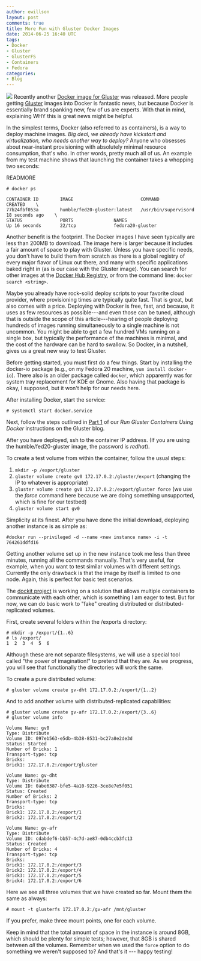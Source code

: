 ```yaml
---
author: ewillson
layout: post
comments: true
title: More Fun with Gluster Docker Images
date: 2014-06-25 16:40 UTC
tags:
- Docker
- Gluster
- GlusterFS
- Containers
- Fedora
categories:
- Blog
---
```

![](blog/gluster-ant.png)
Recently another [Docker image for Gluster](http://www.gluster.org/2014/06/community-gluster-image-on-docker/) was released. More people getting [Gluster](http://www.gluster.org/) images into Docker is fantastic news, but because Docker is essentially brand spanking new, few of us are experts. With that in mind, explaining WHY this is great news might be helpful.  

In the simplest terms, Docker (also referred to as containers), is a way to deploy machine images. *Big deal, we already have kickstart and virtualization, who needs another way to deploy?* Anyone who obsesses about near-instant provisioning with absolutely minimal resource consumption, that's who. In other words, pretty much all of us. An example from my test machine shows that launching the container takes a whopping two seconds:

READMORE

    # docker ps
    
    CONTAINER ID        IMAGE                         COMMAND                CREATED    \
    77b24fbf053a        humble/fed20-gluster:latest   /usr/bin/supervisord   18 seconds ago    \     
    STATUS              PORTS               NAMES
    Up 16 seconds       22/tcp              fedora20-gluster
  
Another benefit is the footprint. The Docker images I have seen typically are less than 200MB to download. The image here is larger because it includes a fair amount of space to play with Gluster. Unless you have specific needs, you don't have to build them from scratch as there is a global registry of every major flavor of Linux out there, and many with specific applications baked right in (as is our case with the Gluster image). You can search for other images at the [Docker Hub Registry](https://registry.hub.docker.com/), or from the command line: `docker search <string>`. 

Maybe you already have rock-solid deploy scripts to your favorite cloud provider, where provisioning times are typically quite fast. That is great, but also comes with a price. Deploying with Docker is free, fast, and because, it uses as few resources as possible---and even those can be tuned, although that is outside the scope of this article---hearing of people deploying hundreds of images running simultaneously to a single machine is not uncommon. You might be able to get a few hundred VMs running on a single box, but typically the performance of the machines is minimal, and the cost of the hardware can be hard to swallow. So Docker, in a nutshell, gives us a great new way to test Gluster.

Before getting started, you must first do a few things. Start by installing the docker-io package (e.g., on my Fedora 20 machine, `yum install docker-io`). There also is an older package called `docker`, which apparently was for system tray replacement for KDE or Gnome. Also having that package is okay, I supposed, but it won't help for our needs here. 

After installing Docker, start the service:

    # systemctl start docker.service

Next, follow the steps outlined in [Part 1](http://www.gluster.org/2014/05/docker-fedora-gluster-run-gluster-containers-using-docker-part-1-2/) of our *Run Gluster Containers Using Docker* instructions on the Gluster blog.

After you have deployed, ssh to the container IP address. (If you are using the  humble/fed20-gluster image, the password is *redhat*). 

To create a test volume from within the container, follow the usual steps:

1. `mkdir -p /export/gluster`
2. `gluster volume create gv0 172.17.0.2:/gluster/export`  (changing the IP to whatever is appropriate)
3. `gluster volume create gv0 172.17.0.2:/export/gluster force`  (we use the *force* command here because we are doing something unsupported, which is fine for our testbed)
4. `gluster volume start gv0`

Simplicity at its finest. After you have done the initial download, deploying another instance is as simple as:

    #docker run --privileged -d --name <new instance name> -i -t 764261ddfd16

Getting another volume set up in the new instance took me less than three minutes, running all the commands manually. That's very useful, for example, when you want to test similar volumes with different settings. Currently the only drawback is that the image by itself is limited to one node. Again, this is perfect for basic test scenarios. 

The [dockit project](https://github.com/humblec/dockit) is working on a solution that allows multiple containers to communicate with each other, which is something I am eager to test. But for now, we can do basic work to "fake" creating distributed or distributed-replicated volumes. 

First, create several folders within the /exports directory:  

    # mkdir -p /export/{1..6}
    # ls /export/
    1  2  3  4  5  6

Although these are not separate filesystems, we will use a special tool called "the power of imagination!" to pretend that they are. As we progress, you will see that functionally the directories will work the same.  

To create a pure distributed volume:

    # gluster volume create gv-dht 172.17.0.2:/export/{1..2}

And to add another volume with distributed-replicated capabilities:

    # gluster volume create gv-afr 172.17.0.2:/export/{3..6}
    # gluster volume info
 
    Volume Name: gv0
    Type: Distribute
    Volume ID: 097eb563-e5db-4b38-8531-bc27a8e2de3d
    Status: Started
    Number of Bricks: 1
    Transport-type: tcp
    Bricks:
    Brick1: 172.17.0.2:/export/gluster
     
    Volume Name: gv-dht
    Type: Distribute
    Volume ID: 0abe6387-bfe5-4a10-9226-3ce8e7e5f051
    Status: Created
    Number of Bricks: 2
    Transport-type: tcp
    Bricks:
    Brick1: 172.17.0.2:/export/1
    Brick2: 172.17.0.2:/export/2
     
    Volume Name: gv-afr
    Type: Distribute
    Volume ID: cdabdef6-bb57-4c7d-ae87-0db4ccb3fc13
    Status: Created
    Number of Bricks: 4
    Transport-type: tcp
    Bricks:
    Brick1: 172.17.0.2:/export/3
    Brick2: 172.17.0.2:/export/4
    Brick3: 172.17.0.2:/export/5
    Brick4: 172.17.0.2:/export/6

Here we see all three volumes that we have created so far. Mount them the same as always:

    # mount -t glusterfs 172.17.0.2:/gv-afr /mnt/gluster 

If you prefer, make three mount points, one for each volume.  

Keep in mind that the total amount of space in the instance is around 8GB, which should be plenty for simple tests; however, that 8GB is shared between *all* the volumes. Remember when we used the `force` option to do something we weren't supposed to? And that's it --- happy testing!
